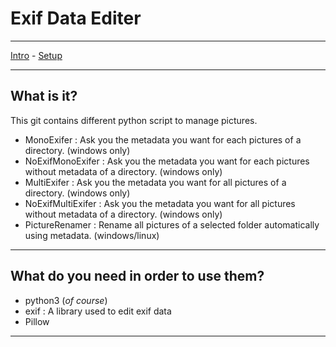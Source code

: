 # Exif Data Editer
***
[Intro](#What-is-it) - [Setup](#What-do-you-need-in-order-to-use-it)
***
## What is it?
This git contains different python script to manage pictures.
- MonoExifer : Ask you the metadata you want for each pictures of a directory. (windows only)
- NoExifMonoExifer : Ask you the metadata you want for each pictures without metadata of a directory. (windows only)
- MultiExifer : Ask you the metadata you want for all pictures of a directory. (windows only)
- NoExifMultiExifer : Ask you the metadata you want for all pictures without metadata of a directory. (windows only)
- PictureRenamer : Rename all pictures of a selected folder automatically using metadata. (windows/linux)
***
## What do you need in order to use them?
- python3 (*of course*)
- exif : A library used to edit exif data
- Pillow
***
